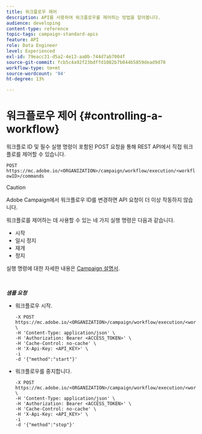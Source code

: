 ```yaml
---
title: 워크플로우 제어
description: API를 사용하여 워크플로우를 제어하는 방법을 알아봅니다.
audience: developing
content-type: reference
topic-tags: campaign-standard-apis
feature: API
role: Data Engineer
level: Experienced
exl-id: 79eacc31-d5a2-4e13-aa0b-744d7ab7004f
source-git-commit: fcb5c4a92f23bdffd1082b7b044b5859dead9d70
workflow-type: tm+mt
source-wordcount: '94'
ht-degree: 13%

---
```


# 워크플로우 제어 {#controlling-a-workflow}

워크플로 ID 및 필수 실행 명령이 포함된 POST 요청을 통해 REST API에서 직접 워크플로를 제어할 수 있습니다.

`POST https://mc.adobe.io/<ORGANIZATION>/campaign/workflow/execution/<workflowID>/commands`

>[!CAUTION]
>
>Adobe Campaign에서 워크플로우 ID를 변경하면 API 요청이 더 이상 작동하지 않습니다.

워크플로를 제어하는 데 사용할 수 있는 네 가지 실행 명령은 다음과 같습니다.

* 시작
* 일시 정지
* 재개
* 정지

실행 명령에 대한 자세한 내용은 [Campaign 설명서](https://experienceleague.adobe.com/docs/campaign-standard/using/managing-processes-and-data/executing-a-workflow/about-workflow-execution.html).

<br/>

***샘플 요청***

* 워크플로우 시작.

  ```
  -X POST https://mc.adobe.io/<ORGANIZATION>/campaign/workflow/execution/<workflowID>/commands \
  -H 'Content-Type: application/json' \
  -H 'Authorization: Bearer <ACCESS_TOKEN>' \
  -H 'Cache-Control: no-cache' \
  -H 'X-Api-Key: <API_KEY>' \
  -i
  -d '{"method":"start"}'
  ```

  <!-- + réponse -->

* 워크플로우를 중지합니다.

  ```
  -X POST https://mc.adobe.io/<ORGANIZATION>/campaign/workflow/execution/<workflowID>/commands \
  -H 'Content-Type: application/json' \
  -H 'Authorization: Bearer <ACCESS_TOKEN>' \
  -H 'Cache-Control: no-cache' \
  -H 'X-Api-Key: <API_KEY>' \
  -i
  -d '{"method":"stop"}'
  ```

  <!-- + réponse -->
